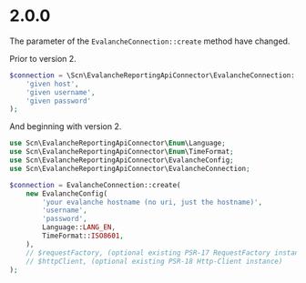 # 2.0.0

The parameter of the `EvalancheConnection::create` method have changed.

Prior to version 2.

```php
$connection = \Scn\EvalancheReportingApiConnector\EvalancheConnection::create(
    'given host',
    'given username',
    'given password'
);
```

And beginning with version 2.

```php
use Scn\EvalancheReportingApiConnector\Enum\Language;
use Scn\EvalancheReportingApiConnector\Enum\TimeFormat;
use Scn\EvalancheReportingApiConnector\EvalancheConfig;
use Scn\EvalancheReportingApiConnector\EvalancheConnection;

$connection = EvalancheConnection::create(
    new EvalancheConfig(
        'your evalanche hostname (no uri, just the hostname)',
        'username',
        'password',
        Language::LANG_EN,
        TimeFormat::ISO8601,
    ),
    // $requestFactory, (optional existing PSR-17 RequestFactory instance)
    // $httpClient, (optional existing PSR-18 Http-Client instance)
);
```
